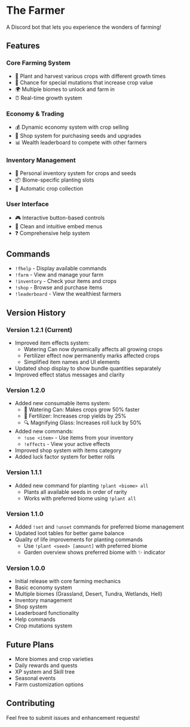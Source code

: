 # The Farmer

A Discord bot that lets you experience the wonders of farming!  

## Features

### Core Farming System
- 🌱 Plant and harvest various crops with different growth times
- 🌟 Chance for special mutations that increase crop value
- 🌍 Multiple biomes to unlock and farm in
- ⏰ Real-time growth system

### Economy & Trading
- 💰 Dynamic economy system with crop selling
- 🏪 Shop system for purchasing seeds and upgrades
- 📊 Wealth leaderboard to compete with other farmers

### Inventory Management
- 🎒 Personal inventory system for crops and seeds
- 📦 Biome-specific planting slots
- 🔄 Automatic crop collection

### User Interface
- 🎮 Interactive button-based controls
- 📱 Clean and intuitive embed menus
- ❓ Comprehensive help system

## Commands

- `!fhelp` - Display available commands
- `!farm` - View and manage your farm
- `!inventory` - Check your items and crops
- `!shop` - Browse and purchase items
- `!leaderboard` - View the wealthiest farmers

## Version History

### Version 1.2.1 (Current)
- Improved item effects system:
  - Watering Can now dynamically affects all growing crops
  - Fertilizer effect now permanently marks affected crops
  - Simplified item names and UI elements
- Updated shop display to show bundle quantities separately
- Improved effect status messages and clarity

### Version 1.2.0
- Added new consumable items system:
  - 🚿 Watering Can: Makes crops grow 50% faster
  - 🌱 Fertilizer: Increases crop yields by 25%
  - 🔍 Magnifying Glass: Increases roll luck by 50%
- Added new commands:
  - `!use <item>` - Use items from your inventory
  - `!effects` - View your active effects
- Improved shop system with items category
- Added luck factor system for better rolls

### Version 1.1.1
- Added new command for planting `!plant <biome> all`
  - Plants all available seeds in order of rarity
  - Works with preferred biome using `!plant all`

### Version 1.1.0
- Added `!set` and `!unset` commands for preferred biome management
- Updated loot tables for better game balance
- Quality of life improvements for planting commands
  - Use `!plant <seed> [amount]` with preferred biome
  - Garden overview shows preferred biome with ✨ indicator

### Version 1.0.0
- Initial release with core farming mechanics
- Basic economy system
- Multiple biomes (Grassland, Desert, Tundra, Wetlands, Hell)
- Inventory management
- Shop system
- Leaderboard functionality
- Help commands
- Crop mutations system

## Future Plans

- More biomes and crop varieties
- Daily rewards and quests
- XP system and Skill tree
- Seasonal events
- Farm customization options

## Contributing

Feel free to submit issues and enhancement requests!